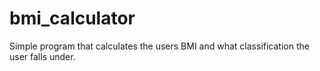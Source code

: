 # bmi_calculator
Simple program that calculates the users BMI and what classification the user falls under.
